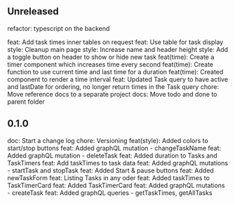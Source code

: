 ## Unreleased

refactor: typescript on the backend

feat: Add task times inner tables on request
feat: Use table for task display
style: Cleanup main page
style: Increase name and header height
style: Add a toggle button on header to show or hide new task
feat(time): Create a timer component which increases time every second
feat(time): Create function to use current time and last time for a duration
feat(time): Created component to render a time interval
feat: Updated Task query to have active and lastDate for ordering, no longer return times in the Task query
chore: Move reference docs to a separate project
docs: Move todo and done to parent folder

## 0.1.0

doc: Start a change log
chore: Versioning
feat(style): Added colors to start/stop buttons
feat: Added graphQL mutation - changeTaskName
feat: Added graphQL mutation - deleteTask
feat: Added duration to Tasks and TaskTimers
feat: Add taskTimes to task data
feat: Added graphQL mutations - startTask and stopTask
feat: Added Start & pause buttons
feat: Added newTaskForm
feat: Listing Tasks in any oder
feat: Added taskTimes to TaskTimerCard
feat: Added TaskTimerCard
feat: Added graphQL mutations - createTask
feat: Added graphQL queries - getTaskTimes, getAllTasks
